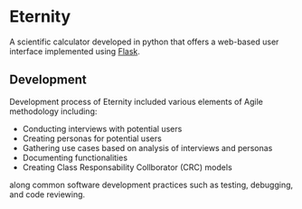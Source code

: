 # Eternity

A scientific calculator developed in python that offers a web-based user interface implemented using [Flask](https://flask.palletsprojects.com/en/2.2.x/).

## Development

Development process of Eternity included various elements of Agile methodology including:

- Conducting interviews with potential users
- Creating personas for potential users
- Gathering use cases based on analysis of interviews and personas
- Documenting functionalities
- Creating Class Responsability Collborator (CRC) models

along common software development practices such as testing, debugging, and code reviewing.
